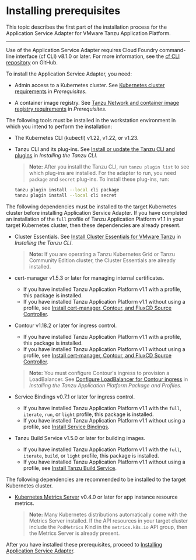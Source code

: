 # Installing prerequisites

This topic describes the first part of the installation process for the Application Service Adapter for VMware Tanzu Application Platform.

----

Use of the Application Service Adapter requires Cloud Foundry command-line interface (cf CLI) v8.1.0 or later.
For more information, see the [cf CLI repository](https://github.com/cloudfoundry/cli) on GitHub.

To install the Application Service Adapter, you need:

* Admin access to a Kubernetes cluster. See [Kubernetes cluster requirements](https://docs.vmware.com/en/Tanzu-Application-Platform/1.1/tap/GUID-prerequisites.html#kubernetes-cluster-requirements-3) in _Prerequisites_.

* A container image registry. See [Tanzu Network and container image registry requirements](https://docs.vmware.com/en/Tanzu-Application-Platform/1.1/tap/GUID-prerequisites.html#vmware-tanzu-network-and-container-image-registry-requirements-0) in _Prerequisites_.

The following tools must be installed in the workstation environment in which you intend to perform the installation:

* The Kubernetes CLI (kubectl) v1.22, v1.22, or v1.23.

* Tanzu CLI and its plug-ins. See [Install or update the Tanzu CLI and plugins](https://docs.vmware.com/en/Tanzu-Application-Platform/1.1/tap/GUID-install-tanzu-cli.html#install-or-update-the-tanzu-cli-and-plugins-4) in _Installing the Tanzu CLI_.
   > **Note:** After you install the Tanzu CLI, run `tanzu plugin list` to see which plug-ins are installed. For the adapter to run, you need `package` and `secret` plug-ins. To install these plug-ins, run:
    ```bash
    tanzu plugin install --local cli package
    tanzu plugin install --local cli secret
    ```

The following dependencies must be installed to the target Kubernetes cluster before installing Application Service Adapter. If you have completed an installation of the `full` profile of Tanzu Application Platform v1.1 in your target Kubernetes cluster, then these dependencies are already present.

* Cluster Essentials. See [Install Cluster Essentials for VMware Tanzu](https://docs.vmware.com/en/Tanzu-Application-Platform/1.1/tap/GUID-install-tanzu-cli.html#install-cluster-essentials-for-tanzu-3) in _Installing the Tanzu CLI_.
   > **Note:** If you are operating a Tanzu Kubernetes Grid or Tanzu Community Edition cluster, the Cluster Essentials are already installed.

* cert-manager v1.5.3 or later for managing internal certificates.
   * If you have installed Tanzu Application Platform v1.1 with a profile, this package is installed.
   * If you have installed Tanzu Application Platform v1.1 without using a profile, see [Install cert-manager, Contour, and FluxCD Source Controller](https://docs.vmware.com/en/Tanzu-Application-Platform/1.1/tap/GUID-cert-mgr-contour-fcd-install-cert-mgr.html).

* Contour v1.18.2 or later for ingress control.
   * If you have installed Tanzu Application Platform v1.1 with a profile, this package is installed.
   * If you have installed Tanzu Application Platform v1.1 without using a profile, see [Install cert-manager, Contour, and FluxCD Source Controller](https://docs.vmware.com/en/Tanzu-Application-Platform/1.1/tap/GUID-cert-mgr-contour-fcd-install-cert-mgr.html).
   > **Note:** You must configure Contour's ingress to provision a LoadBalancer. See [Configure LoadBalancer for Contour ingress](https://docs.vmware.com/en/Tanzu-Application-Platform/1.1/tap/GUID-install.html#configure-loadbalancer-for-contour-ingress-7) in _Installing the Tanzu Application Platform Package and Profiles_.

* Service Bindings v0.7.1 or later for ingress control.
   * If you have installed Tanzu Application Platform v1.1 with the `full`, `iterate`, `run`, or `light` profile, this package is installed.
   * If you have installed Tanzu Application Platform v1.1 without using a profile, see [Install Service Bindings](https://docs.vmware.com/en/Tanzu-Application-Platform/1.1/tap/GUID-service-bindings-install-service-bindings.html).

* Tanzu Build Service v1.5.0 or later for building images.
   * If you have installed Tanzu Application Platform v1.1 with the `full`, `iterate`, `build`, or `light` profile, this package is installed.
   * If you have installed Tanzu Application Platform v1.1 without using a profile, see [Install Tanzu Build Service](https://docs.vmware.com/en/Tanzu-Application-Platform/1.1/tap/GUID-tanzu-build-service-install-tbs.html).

The following dependencies are recommended to be installed to the target Kubernetes cluster.

* [Kubernetes Metrics Server](https://github.com/kubernetes-sigs/metrics-server/) v0.4.0 or later for app instance resource metrics.
  > **Note:** Many Kubernetes distributions automatically come with the Metrics Server installed. If the API resources in your target cluster include the `PodMetrics` Kind in the `metrics.k8s.io` API group, then the Metrics Server is already present.

After you have installed these prerequisites, proceed to [Installing Application Service Adapter](install.md).
